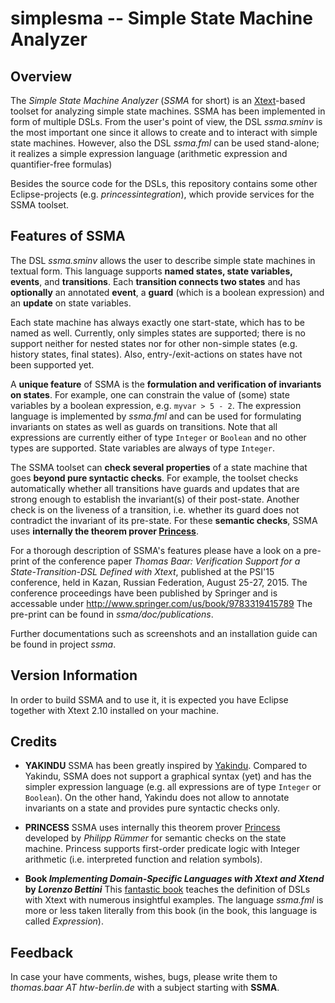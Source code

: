 # simplesma -- Simple State Machine Analyzer

## Overview

The *Simple State Machine Analyzer* (*SSMA* for short) is an [Xtext](http://www.eclipse.org/Xtext)-based
toolset for analyzing simple state machines. SSMA has been implemented in
form of multiple DSLs. From the user's point of view, the DSL *ssma.sminv*
is the most important one since it allows to create and to interact with 
simple state machines. However, also the DSL *ssma.fml* can be used stand-alone;
it realizes a simple expression language (arithmetic expression and 
quantifier-free formulas)

Besides the source code for the DSLs, this repository contains some 
other Eclipse-projects
(e.g. *princessintegration*), which provide services for the SSMA toolset.

## Features of SSMA

The DSL *ssma.sminv* allows the user to describe simple state machines
in textual form. This 
language supports **named states, state variables, events**, and **transitions**. 
Each **transition connects two states** and has **optionally** an annotated **event**, 
a **guard** (which is a boolean expression) and an **update** on state variables. 

Each state machine has always exactly one start-state, which has to be named as well. 
Currently, only simples states are supported; there is no support neither for nested states 
nor for other non-simple states (e.g. history states, final states). Also, entry-/exit-actions
on states have not been supported yet.

A **unique feature** of SSMA is the **formulation and verification of invariants on states**. 
For example, one can constrain
the value of (some) state variables by a boolean expression, e.g. `myvar > 5 - 2`.
The expression language is implemented by *ssma.fml* and can be used for formulating  
invariants on states as well as guards on transitions. Note that all expressions are 
currently either of type `Integer` or `Boolean` and no other types are  supported.
State variables are always of type `Integer`.


The SSMA toolset can **check several properties** of a state machine that goes **beyond pure syntactic checks**. 
For example, the toolset checks automatically whether all transitions have
guards and updates that are strong enough to establish the invariant(s) of their post-state. Another check is on
the liveness of a transition, i.e. whether its guard does not contradict the invariant of 
its pre-state. For these **semantic checks**, SSMA uses **internally the theorem prover [Princess](http://www.philipp.ruemmer.org/princess.shtml)**.

For a thorough description of SSMA's features please have a look on a pre-print of the 
conference paper *Thomas Baar: Verification Support for a State-Transition-DSL
Defined with Xtext*, published at the PSI'15 conference, held in 
Kazan, Russian Federation, August 25-27, 2015. The conference proceedings
have been published by Springer and is accessable under http://www.springer.com/us/book/9783319415789
The pre-print can be found in *ssma/doc/publications*.

Further documentations such as screenshots and an installation guide can be
found in project *ssma*.


## Version Information

In order to build SSMA and to use it, it is expected you have Eclipse
together with Xtext 2.10 installed on your machine.


## Credits

- **YAKINDU** SSMA has been greatly inspired by [Yakindu](http://www.statecharts.org). Compared to Yakindu,
SSMA does not support a graphical syntax (yet) and has the simpler expression language (e.g.
all expressions are of type `Integer` or `Boolean`). On the other hand, Yakindu does not allow
to annotate invariants on a state and  provides pure syntactic checks only.

- **PRINCESS** SSMA uses internally this theorem prover [Princess](http://www.philipp.ruemmer.org/princess.shtml) 
developed by *Philipp Rümmer* for semantic
checks on the state machine. Princess supports first-order predicate logic
with Integer arithmetic (i.e. interpreted function and relation symbols).
   
- **Book _Implementing Domain-Specific Languages with Xtext and Xtend_ by _Lorenzo Bettini_**
This [fantastic book](https://www.packtpub.com/application-development/implementing-domain-specific-languages-xtext-and-xtend) 
teaches the definition of DSLs with Xtext with numerous insightful 
examples. The language *ssma.fml* is more or less taken literally from this book (in the book, this
language is called *Expression*).


## Feedback

In case your have comments, wishes, bugs, please write them to *thomas.baar AT htw-berlin.de* with 
a subject starting with **SSMA**.

